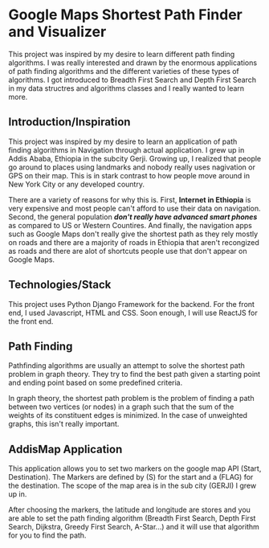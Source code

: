 # Google Maps Shortest Path Finder and Visualizer

This project was inspired by my desire to learn different path finding algorithms. I was really interested and drawn by the enormous applications of path finding algorithms and the different varieties of these types of algorithms. I got introduced to Breadth First Search and Depth First Search in my data structres and algorithms classes and I really wanted to learn more. 

## Introduction/Inspiration

This project was inspired by my desire to learn an application of path finding algorithms in Navigation through actual application. I grew up in Addis Ababa, Ethiopia in the subcity Gerji. Growing up, I realized that people go around to places using landmarks and nobody really uses nagivation or GPS on their map. This is in stark contrast to how people move around in New York City or any developed country. 

There are a variety of reasons for why this is. First, **Internet in Ethiopia** is very expensive and most people can't afford to use their data on navigation. Second, the general population ***don't really have advanced smart phones*** as compared to US or Western Countires. And finally, the navigation apps such as Google Maps don't really give the shortest path as they rely mostly on roads and there are a majority of roads in Ethiopia that aren't recongized as roads and there are alot of shortcuts people use that don't appear on Google Maps.

## Technologies/Stack

This project uses Python Django Framework for the backend. For the front end, I used Javascript, HTML and CSS. Soon enough, I will use ReactJS for the front end.

## Path Finding

Pathfinding algorithms are usually an attempt to solve the shortest path problem in graph theory. They try to find the best path given a starting point and ending point based on some predefined criteria.

In graph theory, the shortest path problem is the problem of finding a path between two vertices (or nodes) in a graph such that the sum of the weights of its constituent edges is minimized. In the case of unweighted graphs, this isn't really important.

## AddisMap Application

This application allows you to set two markers on the google map API (Start, Destination). The Markers are defined by (S) for the start and a (FLAG) for the destination. The scope of the map area is in the sub city (GERJI) I grew up in. 

After choosing the markers, the latitude and longitude are stores and you are able to set the path finding algorithm (Breadth First Search, Depth First Search, Dijkstra, Greedy First Search, A-Star...) and it will use that algorithm for you to find the path.











